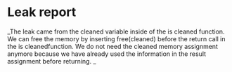 # Leak report

_The leak came from the cleaned variable inside of the is cleaned function. We can
free the memory by inserting free(cleaned) before the return call in the is cleanedfunction. We do not need the cleaned memory assignment anymore because we have already used the information in the result assignment before returning. _
